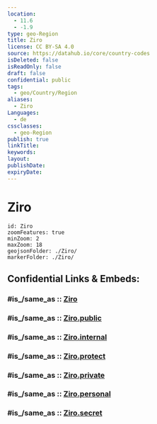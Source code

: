 ```yaml
---
location:
  - 11.6
  - -1.9
type: geo-Region
title: Ziro
license: CC BY-SA 4.0
source: https://datahub.io/core/country-codes
isDeleted: false
isReadOnly: false
draft: false
confidential: public
tags:
  - geo/Country/Region
aliases:
  - Ziro
Languages:
  - de
cssclasses:
  - geo-Region
publish: true
linkTitle:
keywords:
layout:
publishDate:
expiryDate:
---
```


# Ziro

```leaflet
id: Ziro
zoomFeatures: true 
minZoom: 2 
maxZoom: 18
geojsonFolder: ./Ziro/
markerFolder: ./Ziro/
```


## Confidential Links & Embeds: 

### #is_/same_as :: [Ziro](/_Standards/Earth/Continent/Africa/Africa~West/Burkina_Faso/Regions~Burkina_Faso/Centre-Ouest/counties~Centre-Ouest/Ziro.md) 

### #is_/same_as :: [Ziro.public](/_public/Earth/Continent/Africa/Africa~West/Burkina_Faso/Regions~Burkina_Faso/Centre-Ouest/counties~Centre-Ouest/Ziro.public.md) 

### #is_/same_as :: [Ziro.internal](/_internal/Earth/Continent/Africa/Africa~West/Burkina_Faso/Regions~Burkina_Faso/Centre-Ouest/counties~Centre-Ouest/Ziro.internal.md) 

### #is_/same_as :: [Ziro.protect](/_protect/Earth/Continent/Africa/Africa~West/Burkina_Faso/Regions~Burkina_Faso/Centre-Ouest/counties~Centre-Ouest/Ziro.protect.md) 

### #is_/same_as :: [Ziro.private](/_private/Earth/Continent/Africa/Africa~West/Burkina_Faso/Regions~Burkina_Faso/Centre-Ouest/counties~Centre-Ouest/Ziro.private.md) 

### #is_/same_as :: [Ziro.personal](/_personal/Earth/Continent/Africa/Africa~West/Burkina_Faso/Regions~Burkina_Faso/Centre-Ouest/counties~Centre-Ouest/Ziro.personal.md) 

### #is_/same_as :: [Ziro.secret](/_secret/Earth/Continent/Africa/Africa~West/Burkina_Faso/Regions~Burkina_Faso/Centre-Ouest/counties~Centre-Ouest/Ziro.secret.md)

